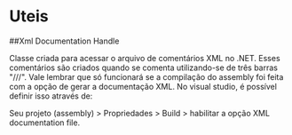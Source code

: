 Uteis
=====

##Xml Documentation Handle


Classe criada para acessar o arquivo de comentários XML no .NET. Esses comentários são criados quando se comenta utilizando-se de três barras "///". Vale lembrar que só funcionará se a compilação do assembly foi feita com a opção de gerar a documentação XML. No visual studio, é possível definir isso através de:

Seu projeto (assembly) > Propriedades > Build > habilitar a opção XML documentation file.




